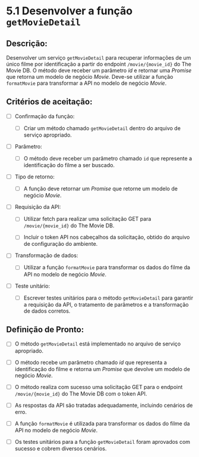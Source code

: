 # 5.1 Desenvolver a função `getMovieDetail`

## Descrição:

Desenvolver um serviço `getMovieDetail` para recuperar informações de um único filme por identificação a partir do endpoint `/movie/{movie_id}` do The Movie DB. O método deve receber um parâmetro _id_ e retornar uma _Promise_ que retorna um modelo de negócio _Movie_. Deve-se utilizar a função `formatMovie` para transformar a API no modelo de negócio _Movie_.  

## Critérios de aceitação:

- [ ] Confirmação da função:

     - [ ] Criar um método chamado `getMovieDetail` dentro do arquivo de serviço apropriado.

- [ ] Parâmetro:

     - [ ] O método deve receber um parâmetro chamado `id` que represente a identificação do filme a ser buscado.

- [ ] Tipo de retorno:

     - [ ] A função deve retornar um _Promise_ que retorne um modelo de negócio _Movie_.

- [ ] Requisição da API:

     - [ ] Utilizar fetch para realizar uma solicitação GET para `/movie/{movie_id}` do The Movie DB.

     - [ ] Incluir o token API nos cabeçalhos da solicitação, obtido do arquivo de configuração do ambiente.

- [ ] Transformação de dados:

     - [ ] Utilizar a função `formatMovie` para transformar os dados do filme da API no modelo de negócio _Movie_.

- [ ] Teste unitário:

     - [ ] Escrever testes unitários para o método `getMovieDetail` para garantir a requisição da API, o tratamento de parâmetros e a transformação de dados corretos.

## Definição de Pronto:

- [ ] O método `getMovieDetail` está implementado no arquivo de serviço apropriado.

- [ ] O método recebe um parâmetro chamado _id_ que representa a identificação do filme e retorna um _Promise_ que devolve um modelo de negócio _Movie_.

- [ ] O método realiza com sucesso uma solicitação GET para o endpoint `/movie/{movie_id}` do The Movie DB com o token API.

- [ ] As respostas da API são tratadas adequadamente, incluindo cenários de erro.

- [ ] A função `formatMovie` é utilizada para transformar os dados do filme da API no modelo de negócio _Movie_.

- [ ] Os testes unitários para a função `getMovieDetail` foram aprovados com sucesso e cobrem diversos cenários.
